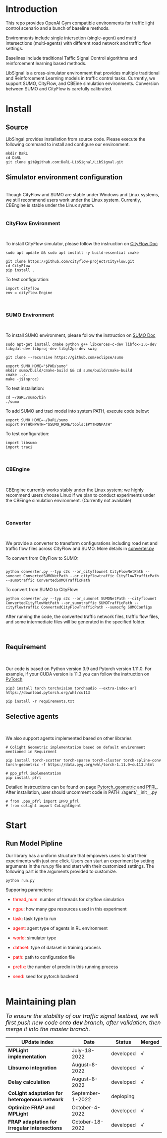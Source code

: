# Introduction
This repo provides OpenAI Gym compatible environments for traffic light control scenario and a bunch of baseline methods. 

Environments include single intersetion (single-agent) and multi intersections (multi-agents) with different road network and traffic flow settings.

Baselines include traditional Taffic Signal Control algorithms and reinforcement learning based methods.

LibSignal is a cross-simulator environment that provides multiple traditional and Reinforcement Learning models in traffic control tasks. Currently, we support SUMO, CityFlow, and CBEine simulation environments. Conversion between SUMO and CityFlow is carefully calibrated.

# Install

## Source

LibSingal provides installation from source code.
Please execute the following command to install and configure  our environment.

```
mkdir DaRL
cd DaRL
git clone git@github.com:DaRL-LibSignal/LibSignal.git
```

## Simulator environment configuration
<br />
Though CityFlow and SUMO are stable under Windows and Linux systems, we still recommend users work under the Linux system. Currently, CBEngine is stable under the Linux system.<br><br>

### CityFlow Environment
<br />

To install CityFlow simulator, please follow the instruction on [CityFlow Doc](https://cityflow.readthedocs.io/en/latest/install.html#)


```
sudo apt update && sudo apt install -y build-essential cmake

git clone https://github.com/cityflow-project/CityFlow.git
cd CityFlow
pip install .
```
To test configuration:
```
import cityflow
env = cityflow.Engine
```
<br>

### SUMO Environment
<br />

To install SUMO environment, please follow the instruction on [SUMO Doc](https://epics-sumo.sourceforge.io/sumo-install.html#)

```
sudo apt-get install cmake python g++ libxerces-c-dev libfox-1.6-dev libgdal-dev libproj-dev libgl2ps-dev swig

git clone --recursive https://github.com/eclipse/sumo

export SUMO_HOME="$PWD/sumo"
mkdir sumo/build/cmake-build && cd sumo/build/cmake-build
cmake ../..
make -j$(nproc)
```
To test installation:
```
cd ~/DaRL/sumo/bin
./sumo
```

To add SUMO and traci model into system PATH, execute code below:
```
export SUMO_HOME=~/DaRL/sumo
export PYTHONPATH="$SUMO_HOME/tools:$PYTHONPATH"
```
To test configuration:
```
import libsumo
import traci
```
<br>

### CBEngine
<br />

CBEngine currently works stably under the Linux system; we highly recommend users choose Linux if we plan to conduct experiments under the CBEinge simulation environment. (Currently not available)

<br>

### Converter
<br />

We provide a converter to transform configurations including road net and traffic flow files across CityFlow and SUMO. More details in [converter.py](./common/converter.py)

To convert from CityFlow to SUMO: 

```

python converter.py --typ c2s --or_cityflownet CityFlowNetPath --sumonet ConvertedSUMONetPath --or_cityflowtraffic CityFlowTrafficPath --sumotraffic ConvertedSUMOTrafficPath 

```

To convert from SUMO to CityFlow: 
```
python converter.py --typ s2c --or_sumonet SUMONetPath --cityflownet ConvertedCityFlowNetPath --or_sumotraffic SUMOTrafficPath --cityflowtraffic ConvertedCityFlowTrafficPath --sumocfg SUMOConfigs
```
After running the code, the converted traffic network files, traffic flow files, and some intermediate files will be generated in the specified folder.

<br>

## Requirement
<br />

Our code is based on Python version 3.9 and Pytorch version 1.11.0. For example, if your CUDA version is 11.3 you can follow the instruction on [PyTorch](https://pytorch.org/get-started/locally/)

```
pip3 install torch torchvision torchaudio --extra-index-url https://download.pytorch.org/whl/cu113

pip install -r requirements.txt
```

## Selective agents
<br />

We also support agents implemented based on other libraries
```
# Colight Geometric implementation based on default environment mentioned in Requirment

pip install torch-scatter torch-sparse torch-cluster torch-spline-conv torch-geometric -f https://data.pyg.org/whl/torch-1.11.0+cu113.html

# ppo_pfrl implementation
pip install pfrl
```
Detailed instrcuctions can be found on page [Pytorch_geometric](https://pytorch-geometric.readthedocs.io/en/latest/notes/installation.html) and [PFRL](https://pfrl.readthedocs.io/en/latest/install.html). After installation, user should uncomment code in PATH ./agent/\_\_init\_\_.py 
```
# from .ppo_pfrl import IPPO_pfrl
# from colight import CoLightAgent
```
# Start

## Run Model Pipline

Our library has a uniform structure that empowers users to start their experiments with just one click. Users can start an experiment by setting arguments in the run.py file and start with their customized settings. The following part is the arguments provided to customize.

```
python run.py
```

Supporing parameters:

- <font color=red> thread_num:  </font> number of threads for cityflow simulation

- <font color=red> ngpu:  </font> how many gpu resources used in this experiment

- <font color=red> task:  </font> task type to run

- <font color=red> agent:  </font> agent type of agents in RL environment

- <font color=red> world:  </font> simulator type

- <font color=red> dataset:  </font> type of dataset in training process

- <font color=red> path:  </font> path to configuration file

- <font color=red> prefix:  </font> the number of predix in this running process

- <font color=red> seed:  </font> seed for pytorch backend
  </br></br>


# Maintaining plan

*<font size=4>To ensure the stability of our traffic signal testbed, we will first push new code onto **dev** branch, after validation, then merge it into the master branch. </font>*

| **UPdate index**           | **Date**      | **Status** | **Merged** |
|----------------------------|---------------|------------|------------|
| **MPLight implementation** | July-18-2022  | developed  | √          |
| **Libsumo integration**    | August-8-2022 | developed | √          |
| **Delay calculation**      | August-8-2022 | developed |  √          |
| **CoLight adaptation for heterogenous network** | September-1-2022 | deploping |  |
| **Optimize FRAP and MPLight**      | October-4-2022 | developed |  √          |
| **FRAP adaptation for irregular intersections**      | October-18-2022 | developed |  √          |

